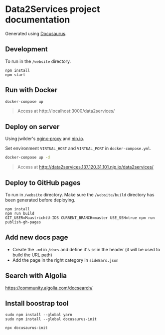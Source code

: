 # Data2Services project documentation

Generated using [Docusaurus](https://docusaurus.io/).

## Development

To run in the `/website` directory.

```shell
npm install
npm start
```

## Run with Docker

```bash
docker-compose up
```

> Access at http://localhost:3000/data2services/

## Deploy on server

Using jwilder's [nginx-proxy](https://github.com/jwilder/nginx-proxy) and [nip.io](https://nip.io/).

Set environment `VIRTUAL_HOST` and `VIRTUAL_PORT` in `docker-compose.yml`.

```bash
docker-compose up -d
```

> Access at http://data2services.137.120.31.101.nip.io/data2services/

## Deploy to GitHub pages

To run in `/website` directory. Make sure the `/website/build` directory has been generated before deploying.

```shell
npm install
npm run build
GIT_USER=MaastrichtU-IDS CURRENT_BRANCH=master USE_SSH=true npm run publish-gh-pages
```

## Add new docs page

* Create the `.md` in `/docs` and define it's `id` in the header (it will be used to build the URL path)
* Add the page in the right category in `sideBars.json`

## Search with Algolia

https://community.algolia.com/docsearch/

## Install boostrap tool

```shell
sudo npm install --global yarn
sudo npm install --global docusaurus-init

npx docusaurus-init
```

